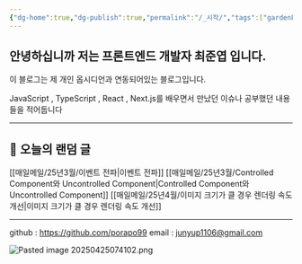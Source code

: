 ```yaml
---
{"dg-home":true,"dg-publish":true,"permalink":"/_시작/","tags":["gardenEntry"],"dgPassFrontmatter":true,"updated":"2025-05-01T22:13:11.514+09:00"}
---
```



## 안녕하십니까 저는 프론트엔드 개발자 최준엽 입니다.

이 블로그는 제 개인 옵시디언과 연동되어있는 블로그입니다.

JavaScript , TypeScript , React , Next.js를 배우면서 만났던 이슈나 공부했던 내용들을 적어둡니다

---

## 🎲 오늘의 랜덤 글

[[매일메일/25년3월/이벤트 전파\|이벤트 전파]]
[[매일메일/25년3월/Controlled Component와 Uncontrolled Component\|Controlled Component와 Uncontrolled Component]]
[[매일메일/25년4월/이미지 크기가 클 경우 렌더링 속도 개선\|이미지 크기가 클 경우 렌더링 속도 개선]]

---

github : https://github.com/porapo99
email : junyup1106@gmail.com

![Pasted image 20250425074102.png](/img/user/_%EC%9C%A0%ED%8B%B8%EB%A6%AC%ED%8B%B0/%EA%B0%9C%EB%B0%9C%EC%9E%90%EB%A3%8C%EC%82%AC%EC%A7%84/Pasted%20image%2020250425074102.png)